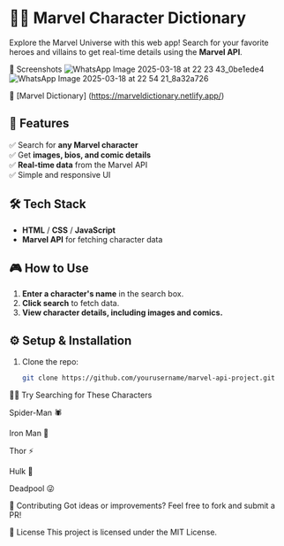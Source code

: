 # 🦸‍♂️ Marvel Character Dictionary

Explore the Marvel Universe with this web app! Search for your favorite heroes and villains to get real-time details using the **Marvel API**.

📸 Screenshots
![WhatsApp Image 2025-03-18 at 22 23 43_0be1ede4](https://github.com/user-attachments/assets/b714cfcb-141a-44fc-9e37-82824e34cb41)
![WhatsApp Image 2025-03-18 at 22 54 21_8a32a726](https://github.com/user-attachments/assets/de0027a0-3f61-40fe-9653-47df145fb085)


🔗 [Marvel Dictionary]
(https://marveldictionary.netlify.app/)

## 📌 Features  

✅ Search for **any Marvel character**  
✅ Get **images, bios, and comic details**  
✅ **Real-time data** from the Marvel API  
✅ Simple and responsive UI  

## 🛠 Tech Stack  

- **HTML** / **CSS** / **JavaScript**  
- **Marvel API** for fetching character data  

## 🎮 How to Use 

1. **Enter a character's name** in the search box.  
2. **Click search** to fetch data.  
3. **View character details, including images and comics.**  

## ⚙️ Setup & Installation

1. Clone the repo:  
   ```sh
   git clone https://github.com/yourusername/marvel-api-project.git


🦸‍♂️ Try Searching for These Characters

Spider-Man 🕷️

Iron Man 🤖

Thor ⚡

Hulk 💪

Deadpool 😜


🤝 Contributing
Got ideas or improvements? Feel free to fork and submit a PR!

📜 License
This project is licensed under the MIT License.


